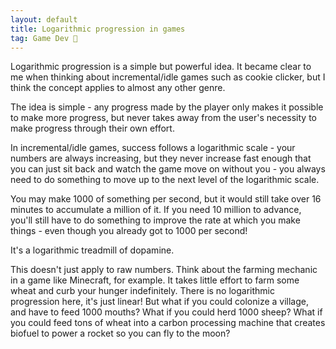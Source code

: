 ```yaml
---
layout: default
title: Logarithmic progression in games
tag: Game Dev 👾
---
```


Logarithmic progression is a simple but powerful idea. It became clear to me when thinking about incremental/idle games such as cookie clicker, but I think the concept applies to almost any other genre.

The idea is simple - any progress made by the player only makes it possible to make more progress, but never takes away from the user's necessity to make progress through their own effort.

In incremental/idle games, success follows a logarithmic scale - your numbers are always increasing, but they never increase fast enough that you can just sit back and watch the game move on without you - you always need to do something to move up to the next level of the logarithmic scale.

You may make 1000 of something per second, but it would still take over 16 minutes to accumulate a million of it. If you need 10 million to advance, you'll still have to do something to improve the rate at which you make things - even though you already got to 1000 per second!

It's a logarithmic treadmill of dopamine.

This doesn't just apply to raw numbers. Think about the farming mechanic in a game like Minecraft, for example. It takes little effort to farm some wheat and curb your hunger indefinitely. There is no logarithmic progression here, it's just linear! But what if you could colonize a village, and have to feed 1000 mouths? What if you could herd 1000 sheep? What if you could feed tons of wheat into a carbon processing machine that creates biofuel to power a rocket so you can fly to the moon?
